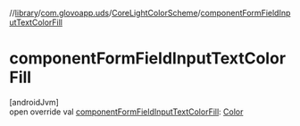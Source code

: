 //[library](../../../index.md)/[com.glovoapp.uds](../index.md)/[CoreLightColorScheme](index.md)/[componentFormFieldInputTextColorFill](component-form-field-input-text-color-fill.md)

# componentFormFieldInputTextColorFill

[androidJvm]\
open override val [componentFormFieldInputTextColorFill](component-form-field-input-text-color-fill.md): [Color](https://developer.android.com/reference/kotlin/androidx/compose/ui/graphics/Color.html)
